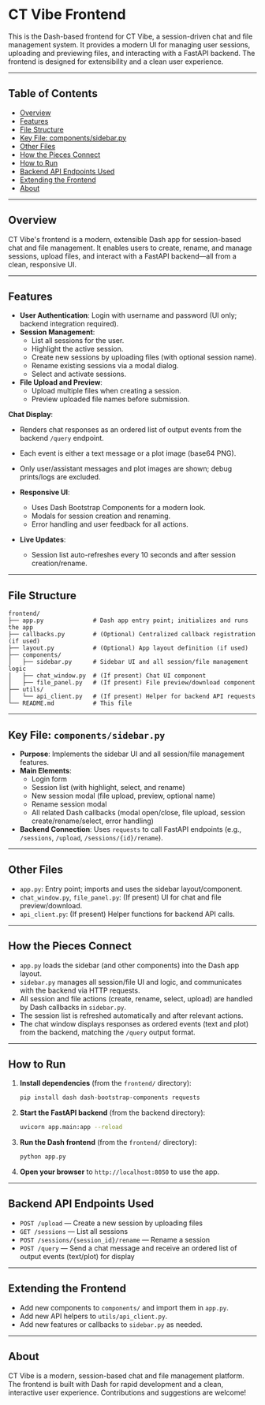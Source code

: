 # CT Vibe Frontend

This is the Dash-based frontend for CT Vibe, a session-driven chat and file management system. It provides a modern UI for managing user sessions, uploading and previewing files, and interacting with a FastAPI backend. The frontend is designed for extensibility and a clean user experience.

---

## Table of Contents
- [Overview](#overview)
- [Features](#features)
- [File Structure](#file-structure)
- [Key File: components/sidebar.py](#key-file-componentssidebarpy)
- [Other Files](#other-files)
- [How the Pieces Connect](#how-the-pieces-connect)
- [How to Run](#how-to-run)
- [Backend API Endpoints Used](#backend-api-endpoints-used)
- [Extending the Frontend](#extending-the-frontend)
- [About](#about)

---

## Overview

CT Vibe's frontend is a modern, extensible Dash app for session-based chat and file management. It enables users to create, rename, and manage sessions, upload files, and interact with a FastAPI backend—all from a clean, responsive UI.

---

## Features

- **User Authentication**: Login with username and password (UI only; backend integration required).
- **Session Management**:
  - List all sessions for the user.
  - Highlight the active session.
  - Create new sessions by uploading files (with optional session name).
  - Rename existing sessions via a modal dialog.
  - Select and activate sessions.
- **File Upload and Preview**:
  - Upload multiple files when creating a session.
  - Preview uploaded file names before submission.

**Chat Display**:
  - Renders chat responses as an ordered list of output events from the backend `/query` endpoint.
  - Each event is either a text message or a plot image (base64 PNG).
  - Only user/assistant messages and plot images are shown; debug prints/logs are excluded.

- **Responsive UI**:
  - Uses Dash Bootstrap Components for a modern look.
  - Modals for session creation and renaming.
  - Error handling and user feedback for all actions.
- **Live Updates**:
  - Session list auto-refreshes every 10 seconds and after session creation/rename.

---

## File Structure

```text
frontend/
├── app.py              # Dash app entry point; initializes and runs the app
├── callbacks.py        # (Optional) Centralized callback registration (if used)
├── layout.py           # (Optional) App layout definition (if used)
├── components/
│   ├── sidebar.py      # Sidebar UI and all session/file management logic
│   ├── chat_window.py  # (If present) Chat UI component
│   ├── file_panel.py   # (If present) File preview/download component
├── utils/
│   └── api_client.py   # (If present) Helper for backend API requests
└── README.md           # This file
```

---

## Key File: `components/sidebar.py`

- **Purpose**: Implements the sidebar UI and all session/file management features.
- **Main Elements**:
  - Login form
  - Session list (with highlight, select, and rename)
  - New session modal (file upload, preview, optional name)
  - Rename session modal
  - All related Dash callbacks (modal open/close, file upload, session create/rename/select, error handling)
- **Backend Connection**: Uses `requests` to call FastAPI endpoints (e.g., `/sessions`, `/upload`, `/sessions/{id}/rename`).

---

## Other Files

- `app.py`: Entry point; imports and uses the sidebar layout/component.
- `chat_window.py`, `file_panel.py`: (If present) UI for chat and file preview/download.
- `api_client.py`: (If present) Helper functions for backend API calls.

---

## How the Pieces Connect

- `app.py` loads the sidebar (and other components) into the Dash app layout.
- `sidebar.py` manages all session/file UI and logic, and communicates with the backend via HTTP requests.
- All session and file actions (create, rename, select, upload) are handled by Dash callbacks in `sidebar.py`.
- The session list is refreshed automatically and after relevant actions.
- The chat window displays responses as ordered events (text and plot) from the backend, matching the `/query` output format.

---

## How to Run

1. **Install dependencies** (from the `frontend/` directory):
   ```bash
   pip install dash dash-bootstrap-components requests
   ```
2. **Start the FastAPI backend** (from the backend directory):
   ```bash
   uvicorn app.main:app --reload
   ```
3. **Run the Dash frontend** (from the `frontend/` directory):
   ```bash
   python app.py
   ```
4. **Open your browser** to `http://localhost:8050` to use the app.

---

## Backend API Endpoints Used

- `POST /upload` — Create a new session by uploading files
- `GET /sessions` — List all sessions
- `POST /sessions/{session_id}/rename` — Rename a session
- `POST /query` — Send a chat message and receive an ordered list of output events (text/plot) for display

---

## Extending the Frontend

- Add new components to `components/` and import them in `app.py`.
- Add new API helpers to `utils/api_client.py`.
- Add new features or callbacks to `sidebar.py` as needed.

---

## About

CT Vibe is a modern, session-based chat and file management platform. The frontend is built with Dash for rapid development and a clean, interactive user experience. Contributions and suggestions are welcome!
